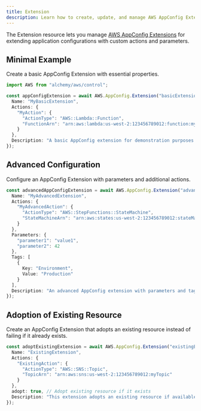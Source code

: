```yaml
---
title: Extension
description: Learn how to create, update, and manage AWS AppConfig Extensions using Alchemy Cloud Control.
---
```


The Extension resource lets you manage [AWS AppConfig Extensions](https://docs.aws.amazon.com/appconfig/latest/userguide/) for extending application configurations with custom actions and parameters.

## Minimal Example

Create a basic AppConfig Extension with essential properties.

```ts
import AWS from "alchemy/aws/control";

const appConfigExtension = await AWS.AppConfig.Extension("basicExtension", {
  Name: "MyBasicExtension",
  Actions: {
    "MyAction": {
      "ActionType": "AWS::Lambda::Function",
      "FunctionArn": "arn:aws:lambda:us-west-2:123456789012:function:myLambdaFunction"
    }
  },
  Description: "A basic AppConfig extension for demonstration purposes."
});
```

## Advanced Configuration

Configure an AppConfig Extension with parameters and additional actions.

```ts
const advancedAppConfigExtension = await AWS.AppConfig.Extension("advancedExtension", {
  Name: "MyAdvancedExtension",
  Actions: {
    "MyAdvancedAction": {
      "ActionType": "AWS::StepFunctions::StateMachine",
      "StateMachineArn": "arn:aws:states:us-west-2:123456789012:stateMachine:myStateMachine"
    }
  },
  Parameters: {
    "parameter1": "value1",
    "parameter2": 42
  },
  Tags: [
    {
      Key: "Environment",
      Value: "Production"
    }
  ],
  Description: "An advanced AppConfig extension with parameters and tags."
});
```

## Adoption of Existing Resource

Create an AppConfig Extension that adopts an existing resource instead of failing if it already exists.

```ts
const adoptExistingExtension = await AWS.AppConfig.Extension("existingExtension", {
  Name: "ExistingExtension",
  Actions: {
    "ExistingAction": {
      "ActionType": "AWS::SNS::Topic",
      "TopicArn": "arn:aws:sns:us-west-2:123456789012:myTopic"
    }
  },
  adopt: true, // Adopt existing resource if it exists
  Description: "This extension adopts an existing resource if available."
});
```